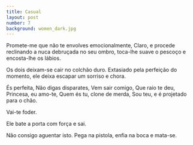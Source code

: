 ```yaml
---
title: Casual
layout: post
number: 7
background: women_dark.jpg
---
```


Promete-me que não te envolves emocionalmente, Claro, e procede reclinando a nuca debruçada no seu ombro, toca-lhe suave o pescoço e encosta-lhe os lábios.

Os dois deixam-se cair no colchão duro. Extasiado pela perfeição do momento, ele deixa escapar um sorriso e chora.

És perfeita, Não digas disparates, Vem sair comigo, Que raio te deu, Princesa, eu amo-te, Quem és tu, clone de merda, Sou teu, e é projetado para o chão.

Vai-te foder.

Ele bate a porta com força e sai.

Não consigo aguentar isto. Pega na pistola, enfia na boca e mata-se.
